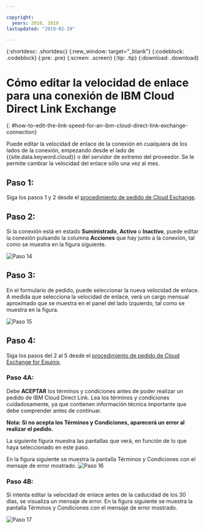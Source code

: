 ```yaml
---

copyright:
  years: 2018, 2019
lastupdated: "2019-02-19"

---
```


{:shortdesc: .shortdesc}
{:new_window: target="_blank"}
{:codeblock: .codeblock}
{:pre: .pre}
{:screen: .screen}
{:tip: .tip}
{:download: .download}

# Cómo editar la velocidad de enlace para una conexión de IBM Cloud Direct Link Exchange
{: #how-to-edit-the-link-speed-for-an-ibm-cloud-direct-link-exchange-connection}

Puede editar la velocidad de enlace de la conexión en cualquiera de los lados de la conexión, empezando desde el lado de {{site.data.keyword.cloud}} o del servidor de extremo del proveedor. Se le permite cambiar la velocidad del enlace sólo una vez al mes.

## Paso 1: 

Siga los pasos 1 y 2 desde el [procedimiento de pedido de Cloud Exchange](/docs/infrastructure/direct-link/cloud-exchange-automation.html).

## Paso 2:

Si la conexión está en estado **Suministrado**, **Activo** o **Inactivo**, puede editar la conexión pulsando la columna **Acciones** que hay junto a la conexión, tal como se muestra en la figura siguiente.

![Paso 14](/images/PSRL-Step2.png)

## Paso 3:

En el formulario de pedido, puede seleccionar la nueva velocidad de enlace. A medida que selecciona la velocidad de enlace, verá un cargo mensual aproximado que se muestra en el panel del lado izquierdo, tal como se muestra en la figura.

![Paso 15](/images/PSRL-Step3.png)


## Paso 4:

Siga los pasos del 2 al 5 desde el [procedimiento de pedido de Cloud Exchange for Equinix](/docs/infrastructure/direct-link?topic=direct-link-provisioning-ibm-cloud-direct-link-exchange-for-equinix).

### Paso 4A:
Debe **ACEPTAR** los términos y condiciones antes de poder realizar un pedido de IBM Cloud Direct Link. Lea los términos y condiciones cuidadosamente, ya que contienen información técnica importante que debe comprender antes de continuar. 

**Nota: Si no acepta los Términos y Condiciones, aparecerá un error al realizar el pedido.**

La siguiente figura muestra las pantallas que verá, en función de lo que haya seleccionado en este paso.

En la figura siguiente se muestra la pantalla Términos y Condiciones con el mensaje de error mostrado. ![Paso 16](/images/PSRL-Step4A.png)

### Paso 4B:
Si intenta editar la velocidad de enlace antes de la caducidad de los 30 días, se visualiza un mensaje de error. En la figura siguiente se muestra la pantalla Términos y Condiciones con el mensaje de error mostrado.

![Paso 17](/images/PSRL-Step4B.png)
